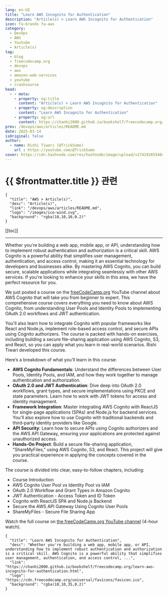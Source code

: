 ```yaml
---
lang: en-US
title: "Learn AWS Incognito for Authentication"
description: "Article(s) > Learn AWS Incognito for Authentication"
icon: fa-brands fa-aws
category:
  - DevOps
  - AWS
  - Youtube
  - Article(s)
tag:
  - blog
  - freecodecamp.org
  - devops
  - aws
  - amazon-web-services
  - youtube
  - crashcourse
head:
  - - meta:
    - property: og:title
      content: "Article(s) > Learn AWS Incognito for Authentication"
    - property: og:description
      content: "Learn AWS Incognito for Authentication"
    - property: og:url
      content: https://chanhi2000.github.io/bookshelf/freecodecamp.org/learn-aws-incognito-for-authentication.html
prev: /devops/aws/articles/README.md
date: 2025-03-14
isOriginal: false
author:
  - name: Rishi Tiwari (@TrickSumo)
    url : https://youtube.com/@TrickSumo
cover: https://cdn.hashnode.com/res/hashnode/image/upload/v1741916554049/a4eaed0e-83d3-4507-96eb-6ef7830de076.png
---
```


# {{ $frontmatter.title }} 관련

```component VPCard
{
  "title": "AWS > Article(s)",
  "desc": "Article(s)",
  "link": "/devops/aws/articles/README.md",
  "logo": "/images/ico-wind.svg",
  "background": "rgba(10,10,10,0.2)"
}
```

[[toc]]

---

<SiteInfo
  name="Learn AWS Incognito for Authentication"
  desc="Whether you're building a web app, mobile app, or API, understanding how to implement robust authentication and authorization is a critical skill. AWS Cognito is a powerful ability that simplifies user management, authentication, and access control, ..."
  url="https://freecodecamp.org/news/learn-aws-incognito-for-authentication"
  logo="https://cdn.freecodecamp.org/universal/favicons/favicon.ico"
  preview="https://cdn.hashnode.com/res/hashnode/image/upload/v1741916554049/a4eaed0e-83d3-4507-96eb-6ef7830de076.png"/>

Whether you're building a web app, mobile app, or API, understanding how to implement robust authentication and authorization is a critical skill. AWS Cognito is a powerful ability that simplifies user management, authentication, and access control, making it an essential technology for developers and businesses alike. By mastering AWS Cognito, you can build secure, scalable applications while integrating seamlessly with other AWS services. If you're looking to enhance your skills in this area, we have the perfect resource for you.

We just posted a course on the [<FontIcon icon="fa-brands fa-free-code-camp"/>freeCodeCamp.org](http://freeCodeCamp.org) YouTube channel about AWS Cognito that will take you from beginner to expert. This comprehensive course covers everything you need to know about AWS Cognito, from understanding User Pools and Identity Pools to implementing OAuth 2.0 workflows and JWT authentication.

You'll also learn how to integrate Cognito with popular frameworks like React and Node.js, implement role-based access control, and secure APIs using Cognito authorizers. The course is packed with hands-on exercises, including building a secure file-sharing application using AWS Cognito, S3, and React, so you can apply what you learn in real-world scenarios. Rishi Tiwari developed this course.

Here’s a breakdown of what you’ll learn in this course:

- **AWS Cognito Fundamentals**: Understand the differences between User Pools, Identity Pools, and IAM, and how they work together to manage authentication and authorization.
- **OAuth 2.0 and JWT Authentication**: Dive deep into OAuth 2.0 workflows, grant types, and secure implementations using PKCE and state parameters. Learn how to work with JWT tokens for access and identity management.
- **Framework Integration**: Master integrating AWS Cognito with ReactJS for single-page applications (SPAs) and Node.js for backend services. You'll also explore how to use Cognito with traditional backends and third-party identity providers like Google.
- **API Security**: Learn how to secure APIs using Cognito authorizers and the AWS API Gateway, ensuring your applications are protected against unauthorized access.
- **Hands-On Project**: Build a secure file-sharing application, "ShareMyFiles," using AWS Cognito, S3, and React. This project will give you practical experience in applying the concepts covered in the course.

The course is divided into clear, easy-to-follow chapters, including:

- Course Introduction
- AWS Cognito User Pool vs Identity Pool vs IAM
- OAuth 2.0 Workflow and Grant Types in Amazon Cognito
- JWT Authentication - Access Token and ID Token
- Cognito with ReactJS SPA and Node.js Backend
- Secure the AWS API Gateway Using Cognito User Pools
- ShareMyFiles - Secure File Sharing App

Watch the full course on [<FontIcon icon="fa-brands fa-youtube"/>the freeCodeCamp.org YouTube channel](https://youtu.be/ajExOgOCJXY) (4-hour watch).

<VidStack src="youtube/ajExOgOCJXY" />

<!-- TODO: add ARTICLE CARD -->
```component VPCard
{
  "title": "Learn AWS Incognito for Authentication",
  "desc": "Whether you're building a web app, mobile app, or API, understanding how to implement robust authentication and authorization is a critical skill. AWS Cognito is a powerful ability that simplifies user management, authentication, and access control, ...",
  "link": "https://chanhi2000.github.io/bookshelf/freecodecamp.org/learn-aws-incognito-for-authentication.html",
  "logo": "https://cdn.freecodecamp.org/universal/favicons/favicon.ico",
  "background": "rgba(10,10,35,0.2)"
}
```
